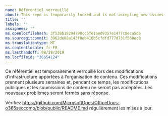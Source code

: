 ```yaml
---
name: Référentiel verrouillé
about: This repo is temporarily locked and is not accepting new issues.
title: ''
labels: ''
assignees: ''
ms.openlocfilehash: 3f538b19294798cc5fe1aed9357e1477c8eca5da
ms.sourcegitcommit: 3962de88a143f0eb416b5cfdfd777d731f560ec8
ms.translationtype: MT
ms.contentlocale: fr-FR
ms.lasthandoff: 08/28/2019
ms.locfileid: "36654124"
---
```

Ce référentiel est temporairement verrouillé lors des modifications d’infrastructure apportées à l’organisation de contenu. Ces modifications prennent plusieurs semaines et, pendant ce temps, les modifications publiques et les soumissions de contenu ne seront pas acceptées. Les nouveaux problèmes seront fermés sans réponse.

Vérifiez https://github.com/MicrosoftDocs/OfficeDocs-o365seccomp/blob/public/README.md régulièrement les mises à jour.
